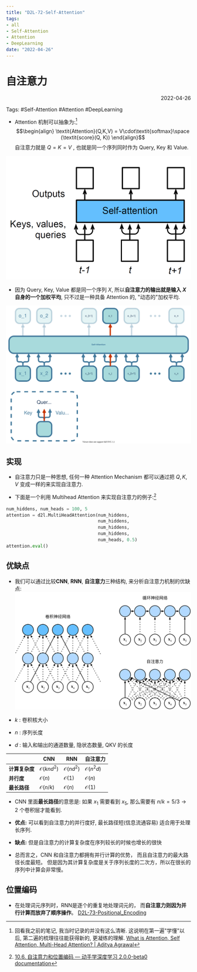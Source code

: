 ```yaml
---
title: "D2L-72-Self-Attention"
tags:
- all
- Self-Attention
- Attention
- DeepLearning
date: "2022-04-26"
---
```

# 自注意力

<div align="right"> 2022-04-26</div>

Tags: #Self-Attention #Attention #DeepLearning 

- Attention 机制可以抽象为:[^1]
$$\begin{align}
\textit{Attention}(Q,K,V) = V\cdot\textit{softmax}\space (\textit{score}(Q, K))
\end{align}$$
自注意力就是 $Q = K = V$ , 也就是同一个序列同时作为 Query, Key 和 Value.

![450](notes/2022/2022.4/assets/img_2022-10-15-10.png)
- 因为 Query, Key, Value 都是同一个序列 $X$, 所以**自注意力的输出就是输入 $X$ 自身的一个加权平均**, 只不过是一种具备 Attention 的, "动态的"加权平均.

![Self-Attention](notes/2022/2022.4/assets/Self-Attention.svg)

## 实现
- 自注意力只是一种思想, 任何一种 Attention Mechanism 都可以通过把 $Q,K,V$ 变成一样的来实现自注意力.

- 下面是一个利用 Multihead Attention 来实现自注意力的例子:[^2]
```python
num_hiddens, num_heads = 100, 5
attention = d2l.MultiHeadAttention(num_hiddens, 
								   num_hiddens, 
								   num_hiddens, 
								   num_hiddens, 
								   num_heads, 0.5)
attention.eval()
```

## 优缺点
- 我们可以通过比较**CNN**, **RNN**, **自注意力**三种结构, 来分析自注意力机制的优缺点:
![](notes/2022/2022.4/assets/cnn-rnn-self-attention.svg)

- $k$ : 卷积核大小
- $n$ : 序列长度
- $d$ : 输入和输出的通道数量, 隐状态数量, QKV 的长度

|            | CNN                  | RNN                 | 自注意力            |
| ---------- | -------------------- | ------------------- | ------------------- |
| **计算复杂度** | $\mathcal{O}(knd^2)$ | $\mathcal{O}(nd^2)$ | $\mathcal{O}(n^2d)$ |
| **并行度**     | $\mathcal{O}(n)$     | $\mathcal{O}(1)$    | $\mathcal{O}(n)$    |
| **最长路径**   | $\mathcal{O}(n/k)$   | $\mathcal{O}(n)$    | $\mathcal{O}(1)$    |
- CNN 里面**最长路径**的意思是: 如果 $x_1$ 需要看到 $x_5$, 那么需要有 $n/k=5/3\rightarrow 2$ 个卷积层才能看到.


- **优点:** 可以看到自注意力的并行度好, 最长路径短(信息流通容易) 适合用于处理长序列. 
- **缺点:** 但是自注意力的计算复杂度在序列较长的时候也增长的很快

- 总而言之，CNN 和自注意力都拥有并行计算的优势， 而且自注意力的最大路径长度最短。 但是因为其计算复杂度是关于序列长度的二次方，所以在很长的序列中计算会非常慢。


## 位置编码
- 在处理词元序列时，RNN是逐个的重复地处理词元的， 而**自注意力则因为并行计算而放弃了顺序操作**。 
[D2L-73-Positional_Encoding](notes/2022/2022.4/D2L-73-Positional_Encoding.md)


[^1]:  回看我之前的笔记, 我当时记录的并没有这么清晰. 这说明在第一遍"学懂"以后, 第二遍的梳理往往能获得新的, 更凝练的理解. [What is Attention, Self Attention, Multi-Head Attention? | Aditya Agrawal](https://www.adityaagrawal.net/blog/deep_learning/attention)
[^2]: [10.6. 自注意力和位置编码 — 动手学深度学习 2.0.0-beta0 documentation](https://zh-v2.d2l.ai/chapter_attention-mechanisms/self-attention-and-positional-encoding.html#id7)